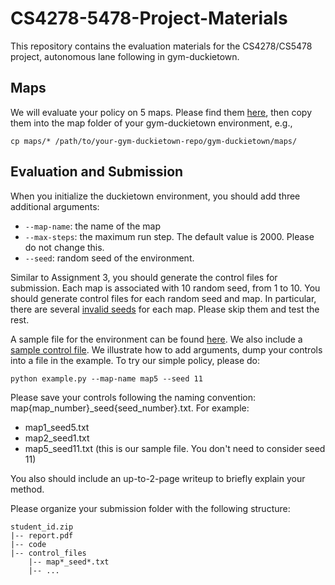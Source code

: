 # CS4278-5478-Project-Materials

This repository contains the evaluation materials for the CS4278/CS5478 project, autonomous lane following in gym-duckietown.

## Maps
We will evaluate your policy on 5 maps. Please find them [here](./maps/), then copy them into the map folder of your gym-duckietown environment, e.g.,
```
cp maps/* /path/to/your-gym-duckietown-repo/gym-duckietown/maps/
```

## Evaluation and Submission

When you initialize the duckietown environment, you should add three additional arguments:
- `--map-name`: the name of the map
- `--max-steps`: the maximum run step. The default value is 2000. Please do not change this.
- `--seed`: random seed of the environment. 

Similar to Assignment 3, you should generate the control files for submission. Each map is associated with 10 random seed, from 1 to 10. You should generate control files for each random seed and map. In particular, there are several [invalid seeds](./invalid_seeds.json) for each map. Please skip them and test the rest.

A sample file for the environment can be found [here](./example.py). We also include a [sample control file]('./../map5_seed11.txt). We illustrate how to add arguments, dump your controls into a file in the example. To try our simple policy, please do:
```
python example.py --map-name map5 --seed 11
```

Please save your controls following the naming convention: map{map_number}_seed{seed_number}.txt. For example:
- map1_seed5.txt
- map2_seed1.txt
- map5_seed11.txt (this is our sample file. You don't need to consider seed 11)

You also should include an up-to-2-page writeup to briefly explain your method. 

Please organize your submission folder with the following structure:
```
student_id.zip
|-- report.pdf
|-- code
|-- control_files
    |-- map*_seed*.txt
    |-- ...
```
